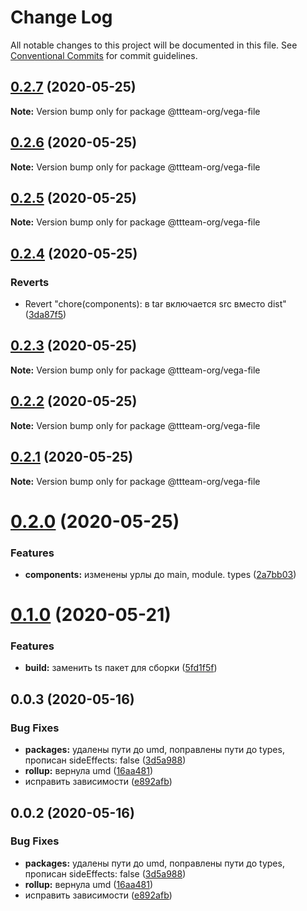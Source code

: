 # Change Log

All notable changes to this project will be documented in this file.
See [Conventional Commits](https://conventionalcommits.org) for commit guidelines.

## [0.2.7](https://github.com/ttteam-org/ttteam-vega-ui/compare/@ttteam-org/vega-file@0.2.6...@ttteam-org/vega-file@0.2.7) (2020-05-25)

**Note:** Version bump only for package @ttteam-org/vega-file





## [0.2.6](https://github.com/ttteam-org/ttteam-vega-ui/compare/@ttteam-org/vega-file@0.2.5...@ttteam-org/vega-file@0.2.6) (2020-05-25)

**Note:** Version bump only for package @ttteam-org/vega-file





## [0.2.5](https://github.com/ttteam-org/ttteam-vega-ui/compare/@ttteam-org/vega-file@0.2.4...@ttteam-org/vega-file@0.2.5) (2020-05-25)

**Note:** Version bump only for package @ttteam-org/vega-file





## [0.2.4](https://github.com/ttteam-org/ttteam-vega-ui/compare/@ttteam-org/vega-file@0.2.3...@ttteam-org/vega-file@0.2.4) (2020-05-25)


### Reverts

* Revert "chore(components): в tar включается src вместо dist" ([3da87f5](https://github.com/ttteam-org/ttteam-vega-ui/commit/3da87f523e514c40c18815a6f2e44a6dbdd502b7))





## [0.2.3](https://github.com/ttteam-org/ttteam-vega-ui/compare/@ttteam-org/vega-file@0.2.1...@ttteam-org/vega-file@0.2.3) (2020-05-25)

**Note:** Version bump only for package @ttteam-org/vega-file





## [0.2.2](https://github.com/ttteam-org/ttteam-vega-ui/compare/@ttteam-org/vega-file@0.2.1...@ttteam-org/vega-file@0.2.2) (2020-05-25)

**Note:** Version bump only for package @ttteam-org/vega-file





## [0.2.1](https://github.com/ttteam-org/ttteam-vega-ui/compare/@ttteam-org/vega-file@0.2.0...@ttteam-org/vega-file@0.2.1) (2020-05-25)

**Note:** Version bump only for package @ttteam-org/vega-file





# [0.2.0](https://github.com/ttteam-org/ttteam-vega-ui/compare/@ttteam-org/vega-file@0.1.0...@ttteam-org/vega-file@0.2.0) (2020-05-25)


### Features

* **components:** изменены урлы до main, module. types ([2a7bb03](https://github.com/ttteam-org/ttteam-vega-ui/commit/2a7bb0354a083e034a49ed7e3709283dec0b7381))





# [0.1.0](https://github.com/ttteam-org/ttteam-vega-ui/compare/@ttteam-org/vega-file@0.0.2...@ttteam-org/vega-file@0.1.0) (2020-05-21)


### Features

* **build:** заменить ts пакет для сборки ([5fd1f5f](https://github.com/ttteam-org/ttteam-vega-ui/commit/5fd1f5fcd66e4c7cd83b623b63c3fe49f1001d88))





## 0.0.3 (2020-05-16)

### Bug Fixes

- **packages:** удалены пути до umd, поправлены пути до types, прописан sideEffects: false ([3d5a988](https://github.com/gpn-prototypes/vega-ui/commit/3d5a98871aece5d6c79be112e2e60ecd0529694e))
- **rollup:** вернула umd ([16aa481](https://github.com/gpn-prototypes/vega-ui/commit/16aa48132ca6c3934b3b12aa079f8645a0efc89b))
- исправить зависимости ([e892afb](https://github.com/gpn-prototypes/vega-ui/commit/e892afb5368b7ed2c6bdd4c77e08917e033f75ed))

## 0.0.2 (2020-05-16)

### Bug Fixes

- **packages:** удалены пути до umd, поправлены пути до types, прописан sideEffects: false ([3d5a988](https://github.com/gpn-prototypes/vega-ui/commit/3d5a98871aece5d6c79be112e2e60ecd0529694e))
- **rollup:** вернула umd ([16aa481](https://github.com/gpn-prototypes/vega-ui/commit/16aa48132ca6c3934b3b12aa079f8645a0efc89b))
- исправить зависимости ([e892afb](https://github.com/gpn-prototypes/vega-ui/commit/e892afb5368b7ed2c6bdd4c77e08917e033f75ed))
